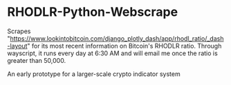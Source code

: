 # RHODLR-Python-Webscrape

Scrapes "https://www.lookintobitcoin.com/django_plotly_dash/app/rhodl_ratio/_dash-layout" for its most recent information on Bitcoin's RHODLR ratio. Through wayscript, it runs every day at 6:30 AM and will email me once the ratio is greater than 50,000.

An early prototype for a larger-scale crypto indicator system